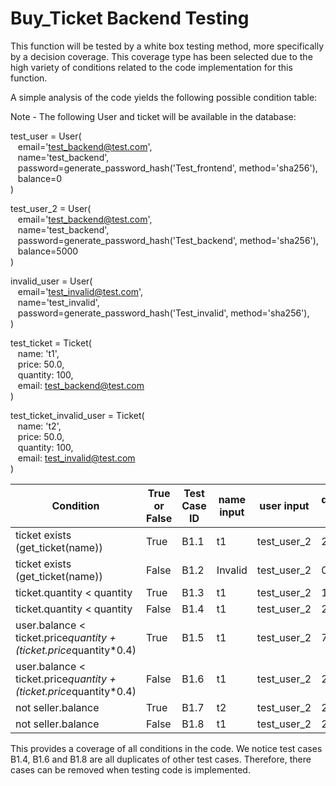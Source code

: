 # Buy_Ticket Backend Testing

This function will be tested by a white box testing method, more specifically by a decision coverage.
This coverage type has been selected due to the high variety of conditions related to the code implementation for this function.

A simple analysis of the code yields the following possible condition table:

Note - The following User and ticket will be available in the database:


test_user = User(\
&nbsp;&nbsp; email='test_backend@test.com',\
&nbsp;&nbsp; name='test_backend',\
&nbsp;&nbsp; password=generate_password_hash('Test_frontend', method='sha256'),\
&nbsp;&nbsp; balance=0\
)

test_user_2 = User(\
&nbsp;&nbsp; email='test_backend@test.com',\
&nbsp;&nbsp; name='test_backend',\
&nbsp;&nbsp; password=generate_password_hash('Test_backend', method='sha256'),\
&nbsp;&nbsp; balance=5000\
)

invalid_user = User(\
&nbsp;&nbsp; email='test_invalid@test.com',\
&nbsp;&nbsp; name='test_invalid',\
&nbsp;&nbsp; password=generate_password_hash('Test_invalid', method='sha256'),\
)

test_ticket = Ticket(\
&nbsp;&nbsp; name: 't1',\
&nbsp;&nbsp; price: 50.0,\
&nbsp;&nbsp; quantity: 100,\
&nbsp;&nbsp; email: test_backend@test.com\
)

test_ticket_invalid_user = Ticket(\
&nbsp;&nbsp; name: 't2',\
&nbsp;&nbsp; price: 50.0,\
&nbsp;&nbsp; quantity: 100,\
&nbsp;&nbsp; email: test_invalid@test.com\
)

| Condition                                                          | True or False | Test Case ID | name input | user input | quantity input | Expected Return |
|--------------------------------------------------------------------|---------------|--------------|------------|------------|----------------|-----------------|
| ticket exists (get_ticket(name))                                   | True          | B1.1         | t1         | test_user_2  | 2              | 1               |
| ticket exists (get_ticket(name))                                   | False         | B1.2         | Invalid    | test_user_2  | 0              | 0               |
| ticket.quantity < quantity                                         | True          | B1.3         | t1         | test_user_2  | 101              | 0               |
| ticket.quantity < quantity                                         | False         | B1.4         | t1         | test_user_2  | 2              | 1               |
| user.balance < ticket.price*quantity + (ticket.price*quantity*0.4) | True          | B1.5         | t1         | test_user_2  | 72             | 0               |
| user.balance < ticket.price*quantity + (ticket.price*quantity*0.4) | False         | B1.6         | t1         | test_user_2  | 2              | 1               |
| not seller.balance                                                 | True          | B1.7         | t2         | test_user_2  | 2              | 1               |
| not seller.balance                                                 | False         | B1.8         | t1         | test_user_2  | 2              | 1               |

This provides a coverage of all conditions in the code. We notice test cases B1.4, B1.6 and B1.8 are all duplicates of other test cases.
Therefore, there cases can be removed when testing code is implemented.